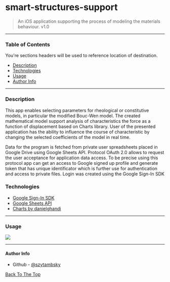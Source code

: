 # smart-structures-support

> An iOS application supporting the process of modeling the materials behaviour. v1.0

---

### Table of Contents
You're sections headers will be used to reference location of destination.

- [Description](#description)
- [Technologies](#technologies)
- [Usage](#usage)
- [Author Info](#author-info)

---

### Description

This app enables selecting parameters for rheological or constitutive models, in particular the modified Bouc-Wen model.  The created mathematical model support analysis of characteristics the force as a function of displacement based on Charts library. User of the presented application has the ability to influence the course of characteristic by changing the selected coefficients of the model in real time.

Data for the program is fetched from private user spreadsheets placed in Google Drive using Google Sheets API. 
Protocol OAuth 2.0 allows to request the user acceptance for application data access. To be precise using this protocol app can get an access to Google signed up profile and generate token that has unique identificator which is further use for authentication and access to private files. Login was created using the Google Sign-In SDK


### Technologies

- [Google Sign-In SDK](https://developers.google.com/identity/sign-in/ios/start)
- [Google Sheets API](https://developers.google.com/sheets)
- [Charts by danielghandi](https://github.com/danielgindi/Charts)

---

### Usage

![](project-image-url)

---

#### Author Info

- Github - [@szytambsky](https://github.com/szytambsky)

[Back To The Top](#smart-structures-support)

